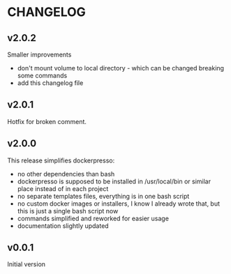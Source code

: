 # CHANGELOG

## v2.0.2

Smaller improvements

- don't mount volume to local directory - which can be changed breaking some commands
- add this changelog file

## v2.0.1

Hotfix for broken comment.


## v2.0.0

This release simplifies dockerpresso:

- no other dependencies than bash
- dockerpresso is supposed to be installed in /usr/local/bin or similar place instead of in each project
- no separate templates files, everything is in one bash script
- no custom docker images or installers, I know I already wrote that, but this is just a single bash script now
- commands simplified and reworked for easier usage
- documentation slightly updated


## v0.0.1

Initial version
